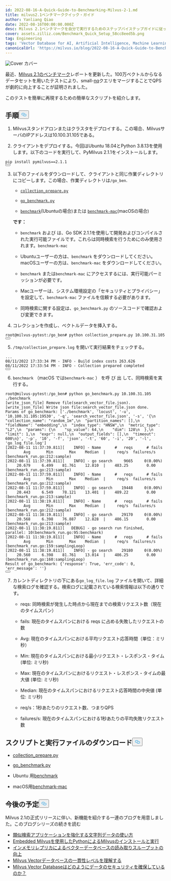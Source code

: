 ```yaml
---
id: 2022-08-16-A-Quick-Guide-to-Benchmarking-Milvus-2-1.md
title: milvus2.1ベンチマーククイック・ガイド
author: Yanliang Qiao
date: 2022-08-16T00:00:00.000Z
desc: Milvus 2.1ベンチマークを自分で実行するためのステップバイステップガイドに従ってください。
cover: assets.zilliz.com/Benchmark_Quick_Setup_58cc8eed5b.png
tag: Engineering
tags: 'Vector Database for AI, Artificial Intelligence, Machine Learning'
canonicalUrl: 'https://milvus.io/blog/2022-08-16-A-Quick-Guide-to-Benchmarking-Milvus-2-1.md'
---
```

<p>
  
   <span class="img-wrapper"> <img translate="no" src="https://assets.zilliz.com/Benchmark_Quick_Setup_58cc8eed5b.png" alt="Cover" class="doc-image" id="cover" />
   </span> <span class="img-wrapper"> <span>カバー</span> </span></p>
<p>最近、<a href="https://milvus.io/docs/v2.1.x/benchmark.md">Milvus 2.1のベンチマーク</a>レポートを更新した。100万ベクトルからなるデータセットを用いたテストにより、small-<a href="https://milvus.io/docs/v2.1.x/benchmark.md#Terminology">nq</a>クエリをマージすることでQPSが劇的に向上することが証明されました。</p>
<p>このテストを簡単に再現するための簡単なスクリプトを紹介します。</p>
<h2 id="Procedures" class="common-anchor-header">手順<button data-href="#Procedures" class="anchor-icon" translate="no">
      <svg translate="no"
        aria-hidden="true"
        focusable="false"
        height="20"
        version="1.1"
        viewBox="0 0 16 16"
        width="16"
      >
        <path
          fill="#0092E4"
          fill-rule="evenodd"
          d="M4 9h1v1H4c-1.5 0-3-1.69-3-3.5S2.55 3 4 3h4c1.45 0 3 1.69 3 3.5 0 1.41-.91 2.72-2 3.25V8.59c.58-.45 1-1.27 1-2.09C10 5.22 8.98 4 8 4H4c-.98 0-2 1.22-2 2.5S3 9 4 9zm9-3h-1v1h1c1 0 2 1.22 2 2.5S13.98 12 13 12H9c-.98 0-2-1.22-2-2.5 0-.83.42-1.64 1-2.09V6.25c-1.09.53-2 1.84-2 3.25C6 11.31 7.55 13 9 13h4c1.45 0 3-1.69 3-3.5S14.5 6 13 6z"
        ></path>
      </svg>
    </button></h2><ol>
<li><p>Milvusスタンドアロンまたはクラスタをデプロイする。この場合、MilvusサーバのIPアドレスは10.100.31.105である。</p></li>
<li><p>クライアントをデプロイする。今回はUbuntu 18.04とPython 3.8.13を使用します。以下のコードを実行して、PyMilvus 2.1.1をインストールします。</p></li>
</ol>
<pre><code translate="no">pip install pymilvus==2.1.1
<button class="copy-code-btn"></button></code></pre>
<ol start="3">
<li><p>以下のファイルをダウンロードして、クライアントと同じ作業ディレクトリにコピーします。この場合、作業ディレクトリは<code translate="no">/go_ben</code>.</p>
<ul>
<li><p><a href="https://github.com/milvus-io/milvus-tools/blob/main/benchmark/collection_prepare.py"><code translate="no">collection_prepare.py</code></a></p></li>
<li><p><a href="https://github.com/milvus-io/milvus-tools/blob/main/benchmark/go_benchmark.py"><code translate="no">go_benchmark.py</code></a></p></li>
<li><p><a href="https://github.com/milvus-io/milvus-tools/blob/main/benchmark/benchmark"><code translate="no">benchmark</code></a>(Ubuntuの場合)または <a href="https://github.com/milvus-io/milvus-tools/blob/main/benchmark/benchmark-mac"><code translate="no">benchmark-mac</code></a>(macOSの場合)</p></li>
</ul>
<p><strong>です：</strong></p>
<ul>
<li><p><code translate="no">benchmark</code> および は、Go SDK 2.1.1を使用して開発およびコンパイルされた実行可能ファイルです。これらは同時検索を行うためにのみ使用されます。<code translate="no">benchmark-mac</code> </p></li>
<li><p>Ubuntuユーザーの方は、<code translate="no">benchmark</code> をダウンロードしてください。macOSユーザーの方は、<code translate="no">benchmark-mac</code> をダウンロードしてください。</p></li>
<li><p><code translate="no">benchmark</code> または<code translate="no">benchmark-mac</code> にアクセスするには、実行可能パーミッションが必要です。</p></li>
<li><p>Macユーザーは、システム環境設定の「セキュリティとプライバシー」を設定して、<code translate="no">benchmark-mac</code> ファイルを信頼する必要があります。</p></li>
<li><p>同時検索に関する設定は、<code translate="no">go_benchmark.py</code> のソースコードで確認および変更できます。</p></li>
</ul></li>
</ol>
<ol start="4">
<li>コレクションを作成し、ベクトルデータを挿入する。</li>
</ol>
<pre><code translate="no">root@milvus-pytest:/go_ben<span class="hljs-comment"># python collection_prepare.py 10.100.31.105 </span>
<button class="copy-code-btn"></button></code></pre>
<ol start="5">
<li><code translate="no">/tmp/collection_prepare.log</code> を開いて実行結果をチェックする。</li>
</ol>
<pre><code translate="no">...
08/11/2022 17:33:34 PM - INFO - Build index costs 263.626
08/11/2022 17:33:54 PM - INFO - Collection prepared completed
<button class="copy-code-btn"></button></code></pre>
<ol start="6">
<li><code translate="no">benchmark</code> （macOS では<code translate="no">benchmark-mac</code> ） を呼 び 出 して、同時検索を実行する。</li>
</ol>
<pre><code translate="no">root@milvus-pytest:/go_ben<span class="hljs-meta"># python go_benchmark.py 10.100.31.105 ./benchmark</span>
[<span class="hljs-meta">write_json_file</span>] <span class="hljs-function">Remove <span class="hljs-title">file</span>(<span class="hljs-params">search_vector_file.json</span>).
[write_json_file] Write json <span class="hljs-keyword">file</span>:search_vector_file.json done.
Params of go_benchmark: [&#x27;./benchmark&#x27;, &#x27;locust&#x27;, &#x27;-u&#x27;, &#x27;10.100.31.105:19530&#x27;, &#x27;-q&#x27;, &#x27;search_vector_file.json&#x27;, &#x27;-s&#x27;, &#x27;</span>{\n  <span class="hljs-string">&quot;collection_name&quot;</span>: <span class="hljs-string">&quot;random_1m&quot;</span>,\n  <span class="hljs-string">&quot;partition_names&quot;</span>: [],\n  <span class="hljs-string">&quot;fieldName&quot;</span>: <span class="hljs-string">&quot;embedding&quot;</span>,\n  <span class="hljs-string">&quot;index_type&quot;</span>: <span class="hljs-string">&quot;HNSW&quot;</span>,\n  <span class="hljs-string">&quot;metric_type&quot;</span>: <span class="hljs-string">&quot;L2&quot;</span>,\n  <span class="hljs-string">&quot;params&quot;</span>: {\n    <span class="hljs-string">&quot;sp_value&quot;</span>: <span class="hljs-number">64</span>,\n    <span class="hljs-string">&quot;dim&quot;</span>: <span class="hljs-number">128</span>\n  },\n  <span class="hljs-string">&quot;limit&quot;</span>: <span class="hljs-number">1</span>,\n  <span class="hljs-string">&quot;expr&quot;</span>: <span class="hljs-literal">null</span>,\n  <span class="hljs-string">&quot;output_fields&quot;</span>: [],\n  <span class="hljs-string">&quot;timeout&quot;</span>: <span class="hljs-number">600</span>\n}<span class="hljs-string">&#x27;, &#x27;</span>-p<span class="hljs-string">&#x27;, &#x27;</span><span class="hljs-number">10&#x27;</span>, <span class="hljs-string">&#x27;-f&#x27;</span>, <span class="hljs-string">&#x27;json&#x27;</span>, <span class="hljs-string">&#x27;-t&#x27;</span>, <span class="hljs-string">&#x27;60&#x27;</span>, <span class="hljs-string">&#x27;-i&#x27;</span>, <span class="hljs-string">&#x27;20&#x27;</span>, <span class="hljs-string">&#x27;-l&#x27;</span>, <span class="hljs-string">&#x27;go_log_file.log&#x27;</span>]
[<span class="hljs-meta">2022-08-11 11:37:39.811</span>][    INFO] - Name      <span class="hljs-meta">#   reqs      # fails  |       Avg       Min       Max    Median  |     req/s  failures/s (benchmark_run.go:212:sample)</span>
[<span class="hljs-meta">2022-08-11 11:37:39.811</span>][    INFO] - go search     <span class="hljs-number">9665</span>     <span class="hljs-number">0</span>(<span class="hljs-number">0.00</span>%)  |    <span class="hljs-number">20.679</span>     <span class="hljs-number">6.499</span>    <span class="hljs-number">81.761</span>    <span class="hljs-number">12.810</span>  |    <span class="hljs-number">483.25</span>        <span class="hljs-number">0.00</span> (benchmark_run.go:<span class="hljs-number">213</span>:sample)
[<span class="hljs-meta">2022-08-11 11:37:59.811</span>][    INFO] - Name      <span class="hljs-meta">#   reqs      # fails  |       Avg       Min       Max    Median  |     req/s  failures/s (benchmark_run.go:212:sample)</span>
[<span class="hljs-meta">2022-08-11 11:37:59.811</span>][    INFO] - go search    <span class="hljs-number">19448</span>     <span class="hljs-number">0</span>(<span class="hljs-number">0.00</span>%)  |    <span class="hljs-number">20.443</span>     <span class="hljs-number">6.549</span>    <span class="hljs-number">78.121</span>    <span class="hljs-number">13.401</span>  |    <span class="hljs-number">489.22</span>        <span class="hljs-number">0.00</span> (benchmark_run.go:<span class="hljs-number">213</span>:sample)
[<span class="hljs-meta">2022-08-11 11:38:19.811</span>][    INFO] - Name      <span class="hljs-meta">#   reqs      # fails  |       Avg       Min       Max    Median  |     req/s  failures/s (benchmark_run.go:212:sample)</span>
[<span class="hljs-meta">2022-08-11 11:38:19.811</span>][    INFO] - go search    <span class="hljs-number">29170</span>     <span class="hljs-number">0</span>(<span class="hljs-number">0.00</span>%)  |    <span class="hljs-number">20.568</span>     <span class="hljs-number">6.398</span>    <span class="hljs-number">76.887</span>    <span class="hljs-number">12.828</span>  |    <span class="hljs-number">486.15</span>        <span class="hljs-number">0.00</span> (benchmark_run.go:<span class="hljs-number">213</span>:sample)
[<span class="hljs-meta">2022-08-11 11:38:19.811</span>][   DEBUG] - go search run finished, parallel: <span class="hljs-number">10</span>(benchmark_run.go:<span class="hljs-number">95</span>:benchmark)
[<span class="hljs-meta">2022-08-11 11:38:19.811</span>][    INFO] - Name      <span class="hljs-meta">#   reqs      # fails  |       Avg       Min       Max    Median  |     req/s  failures/s (benchmark_run.go:159:samplingLoop)</span>
[<span class="hljs-meta">2022-08-11 11:38:19.811</span>][    INFO] - go search    <span class="hljs-number">29180</span>     <span class="hljs-number">0</span>(<span class="hljs-number">0.00</span>%)  |    <span class="hljs-number">20.560</span>     <span class="hljs-number">6.398</span>    <span class="hljs-number">81.761</span>    <span class="hljs-number">13.014</span>  |    <span class="hljs-number">486.25</span>        <span class="hljs-number">0.00</span> (benchmark_run.go:<span class="hljs-number">160</span>:samplingLoop)
Result of go_benchmark: {<span class="hljs-string">&#x27;response&#x27;</span>: True, <span class="hljs-string">&#x27;err_code&#x27;</span>: <span class="hljs-number">0</span>, <span class="hljs-string">&#x27;err_message&#x27;</span>: <span class="hljs-string">&#x27;&#x27;</span>} 
<button class="copy-code-btn"></button></code></pre>
<ol start="7">
<li>カレントディレクトリの下にある<code translate="no">go_log_file.log</code> ファイルを開いて、詳細な検索ログを確認する。検索ログに記載されている検索情報は以下の通りです。<ul>
<li><p>reqs: 同時検索が発生した時点から現在までの検索リクエスト数（現在のタイムスパン）</p></li>
<li><p>fails: 現在のタイムスパンにおける reqs に占める失敗したリクエストの数</p></li>
<li><p>Avg: 現在のタイムスパンにおける平均リクエスト応答時間（単位：ミリ秒）</p></li>
<li><p>Min: 現在のタイムスパンにおける最小リクエスト・レスポンス・タイム (単位: ミリ秒)</p></li>
<li><p>Max: 現在のタイムスパンにおけるリクエスト・レスポンス・タイムの最大値 (単位: ミリ秒)</p></li>
<li><p>Median: 現在のタイムスパンにおけるリクエスト応答時間の中央値 (単位: ミリ秒)</p></li>
<li><p>req/s：1秒あたりのリクエスト数、つまりQPS</p></li>
<li><p>failures/s: 現在のタイムスパンにおける1秒あたりの平均失敗リクエスト数</p></li>
</ul></li>
</ol>
<h2 id="Downloading-Scripts-and-Executable-Files" class="common-anchor-header">スクリプトと実行ファイルのダウンロード<button data-href="#Downloading-Scripts-and-Executable-Files" class="anchor-icon" translate="no">
      <svg translate="no"
        aria-hidden="true"
        focusable="false"
        height="20"
        version="1.1"
        viewBox="0 0 16 16"
        width="16"
      >
        <path
          fill="#0092E4"
          fill-rule="evenodd"
          d="M4 9h1v1H4c-1.5 0-3-1.69-3-3.5S2.55 3 4 3h4c1.45 0 3 1.69 3 3.5 0 1.41-.91 2.72-2 3.25V8.59c.58-.45 1-1.27 1-2.09C10 5.22 8.98 4 8 4H4c-.98 0-2 1.22-2 2.5S3 9 4 9zm9-3h-1v1h1c1 0 2 1.22 2 2.5S13.98 12 13 12H9c-.98 0-2-1.22-2-2.5 0-.83.42-1.64 1-2.09V6.25c-1.09.53-2 1.84-2 3.25C6 11.31 7.55 13 9 13h4c1.45 0 3-1.69 3-3.5S14.5 6 13 6z"
        ></path>
      </svg>
    </button></h2><ul>
<li><p><a href="https://github.com/milvus-io/milvus-tools/blob/main/benchmark/collection_prepare.py">collection_prepare.py</a></p></li>
<li><p><a href="https://github.com/milvus-io/milvus-tools/blob/main/benchmark/go_benchmark.py">go_benchmark.py</a></p></li>
<li><p>Ubuntu 用<a href="https://github.com/milvus-io/milvus-tools/blob/main/benchmark/benchmark">benchmark</a></p></li>
<li><p>macOS用<a href="https://github.com/milvus-io/milvus-tools/blob/main/benchmark/benchmark-mac">benchmark-mac</a></p></li>
</ul>
<h2 id="Whats-next" class="common-anchor-header">今後の予定<button data-href="#Whats-next" class="anchor-icon" translate="no">
      <svg translate="no"
        aria-hidden="true"
        focusable="false"
        height="20"
        version="1.1"
        viewBox="0 0 16 16"
        width="16"
      >
        <path
          fill="#0092E4"
          fill-rule="evenodd"
          d="M4 9h1v1H4c-1.5 0-3-1.69-3-3.5S2.55 3 4 3h4c1.45 0 3 1.69 3 3.5 0 1.41-.91 2.72-2 3.25V8.59c.58-.45 1-1.27 1-2.09C10 5.22 8.98 4 8 4H4c-.98 0-2 1.22-2 2.5S3 9 4 9zm9-3h-1v1h1c1 0 2 1.22 2 2.5S13.98 12 13 12H9c-.98 0-2-1.22-2-2.5 0-.83.42-1.64 1-2.09V6.25c-1.09.53-2 1.84-2 3.25C6 11.31 7.55 13 9 13h4c1.45 0 3-1.69 3-3.5S14.5 6 13 6z"
        ></path>
      </svg>
    </button></h2><p>Milvus 2.1の正式リリースに伴い、新機能を紹介する一連のブログを用意しました。このブログシリーズの続きを読む</p>
<ul>
<li><a href="https://milvus.io/blog/2022-08-08-How-to-use-string-data-to-empower-your-similarity-search-applications.md">類似検索アプリケーションを強化する文字列データの使い方</a></li>
<li><a href="https://milvus.io/blog/embedded-milvus.md">Embedded Milvusを使用したPythonによるMilvusのインストールと実行</a></li>
<li><a href="https://milvus.io/blog/in-memory-replicas.md">インメモリレプリカによるベクターデータベースの読み取りスループットの向上</a></li>
<li><a href="https://milvus.io/blog/understanding-consistency-levels-in-the-milvus-vector-database.md">Milvus Vectorデータベースの一貫性レベルを理解する</a></li>
<li><a href="https://milvus.io/blog/data-security.md">Milvus Vector Databaseはどのようにデータのセキュリティを確保しているのか？</a></li>
</ul>
